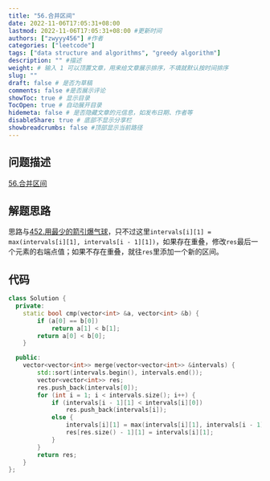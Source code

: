 ```yaml
---
title: "56.合并区间"
date: 2022-11-06T17:05:31+08:00
lastmod: 2022-11-06T17:05:31+08:00 #更新时间
authors: ["zwyyy456"] #作者
categories: ["leetcode"]
tags: ["data structure and algorithms", "greedy algorithm"]
description: "" #描述
weight: # 输入 1 可以顶置文章，用来给文章展示排序，不填就默认按时间排序
slug: ""
draft: false # 是否为草稿
comments: false #是否展示评论
showToc: true # 显示目录
TocOpen: true # 自动展开目录
hidemeta: false # 是否隐藏文章的元信息，如发布日期、作者等
disableShare: true # 底部不显示分享栏
showbreadcrumbs: false #顶部显示当前路径
---
```

## 问题描述
[56.合并区间](https://leetcode.cn/problems/merge-intervals/)

## 解题思路
思路与[452.用最少的箭引爆气球](https://zwyyy456.vercel.app/zh/posts/tech/452.minimum-number-of-arrows-to-burst-balloons/)，只不过这里`intervals[i][1] = max(intervals[i][1], intervals[i - 1][1])`，如果存在重叠，修改`res`最后一个元素的右端点值；如果不存在重叠，就往`res`里添加一个新的区间。

## 代码
```cpp
class Solution {
  private:
    static bool cmp(vector<int> &a, vector<int> &b) {
        if (a[0] == b[0])
            return a[1] < b[1];
        return a[0] < b[0];
    }

  public:
    vector<vector<int>> merge(vector<vector<int>> &intervals) {
        std::sort(intervals.begin(), intervals.end());
        vector<vector<int>> res;
        res.push_back(intervals[0]);
        for (int i = 1; i < intervals.size(); i++) {
            if (intervals[i - 1][1] < intervals[i][0])
                res.push_back(intervals[i]);
            else {
                intervals[i][1] = max(intervals[i][1], intervals[i - 1][1]);
                res[res.size() - 1][1] = intervals[i][1];
            }
        }
        return res;
    }
};
```

